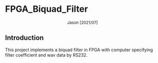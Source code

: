 # FPGA_Biquad_Filter
<center> <font size=2> Jason [2021/07] </font> </center>

## Introduction
This project implements a biquad filter in FPGA with computer specifying filter coefficient and wav data by RS232.

